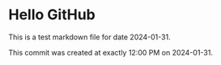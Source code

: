 # Hello GitHub
This is a test markdown file for date 2024-01-31.

This commit was created at exactly 12:00 PM on 2024-01-31.
